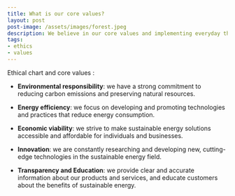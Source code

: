 ```yaml
---
title: What is our core values?
layout: post
post-image: /assets/images/forest.jpeg
description: We believe in our core values and implementing everyday through our products and services for individuals and businesses
tags:
- ethics
- values
---
```


Ethical chart and core values : 

* **Environmental responsibility**: we have a strong commitment to reducing carbon emissions and preserving natural resources.

* **Energy efficiency**: we focus on developing and promoting technologies and practices that reduce energy consumption.

* **Economic viability**: we strive to make sustainable energy solutions accessible and affordable for individuals and businesses.

* **Innovation**: we are constantly researching and developing new, cutting-edge technologies in the sustainable energy field.

* **Transparency and Education**: we provide clear and accurate information about our products and services, and educate customers about the benefits of sustainable energy.